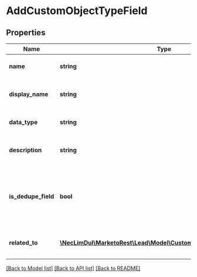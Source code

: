 # AddCustomObjectTypeField

## Properties

Name | Type | Description | Notes
------------ | ------------- | ------------- | -------------
**name** | **string** | API Name of custom object field | 
**display_name** | **string** | UI display-name of the custom object field | 
**data_type** | **string** | Datatype of the custom object field | 
**description** | **string** | Description of the custom object field | [optional] 
**is_dedupe_field** | **bool** | Set to true to enable field as unique identifier for deduplicating records.  Default is false | [optional] 
**related_to** | [**\NecLimDul\MarketoRest\Lead\Model\CustomObjectTypeFieldRelatedTo**](CustomObjectTypeFieldRelatedTo.md) | Define custom object link field | [optional] 

[[Back to Model list]](../README.md#documentation-for-models) [[Back to API list]](../README.md#documentation-for-api-endpoints) [[Back to README]](../README.md)
